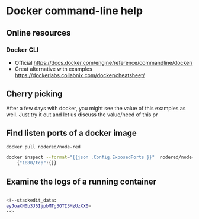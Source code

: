 # Docker command-line help

## Online resources

### Docker CLI
* Official
https://docs.docker.com/engine/reference/commandline/docker/
* Great alternative with examples
https://dockerlabs.collabnix.com/docker/cheatsheet/


## Cherry picking
After a few days with docker, you might see the value of this examples as well.
Just try it out and let us discuss the value/need of this pr
## Find listen ports of a docker image
```bash
docker pull nodered/node-red

docker inspect --format="{{json .Config.ExposedPorts }}"  nodered/node-red
	{"1880/tcp":{}}
```

## Examine the logs of a running container
```bash 

<!--stackedit_data:
eyJoaXN0b3J5IjpbMTg3OTI3MzUzXX0=
-->